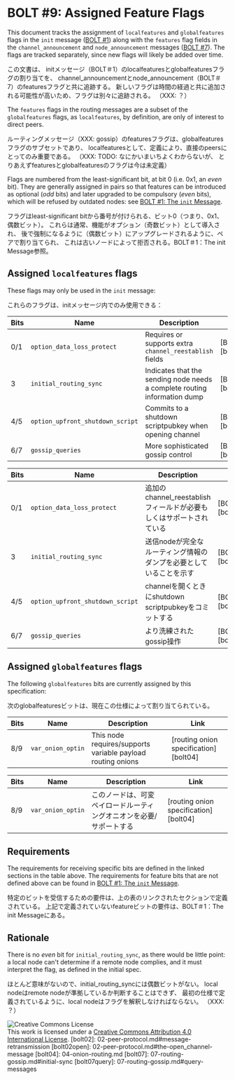 # BOLT #9: Assigned Feature Flags

This document tracks the assignment of `localfeatures` and `globalfeatures`
flags in the `init` message ([BOLT #1](01-messaging.md)) along with the
`features` flag fields in the `channel_announcement` and `node_announcement`
messages ([BOLT #7](07-routing-gossip.md)).
The flags are tracked separately, since new flags will likely be added over time.

この文書は、
initメッセージ（BOLT＃1）のlocalfeaturesとglobalfeaturesフラグの割り当てを、
channel_announcementとnode_announcement（BOLT＃7）のfeaturesフラグと共に追跡する。
新しいフラグは時間の経過と共に追加される可能性が高いため、フラグは別々に追跡される。
（XXX: ？）

The `features` flags in the routing messages are a subset of the
`globalfeatures` flags, as `localfeatures`, by definition, are only of interest
to direct peers.

ルーティングメッセージ（XXX: gossip）のfeaturesフラグは、globalfeaturesフラグのサブセットであり、
localfeaturesとして、定義により、直接のpeersにとってのみ重要である。
（XXX: TODO: なにかいまいちよくわからないが、
とりあえずfeaturesとglobalfeaturesのフラグは今は未定義）

Flags are numbered from the least-significant bit, at bit 0 (i.e. 0x1,
an _even_ bit). They are generally assigned in pairs so that features
can be introduced as optional (_odd_ bits) and later upgraded to be compulsory
(_even_ bits), which will be refused by outdated nodes:
see [BOLT #1: The `init` Message](01-messaging.md#the-init-message).

フラグはleast-significant bitから番号が付けられる、ビット0（つまり、0x1、偶数ビット）。
これらは通常、機能がオプション（奇数ビット）として導入され、
後で強制になるように（偶数ビット）にアップグレードされるように、ペアで割り当てられ、
これは古いノードによって拒否される。BOLT＃1：The init Message参照。

## Assigned `localfeatures` flags

These flags may only be used in the `init` message:

これらのフラグは、initメッセージ内でのみ使用できる：

| Bits | Name                             | Description                                                               | Link                   |
|------|----------------------------------|---------------------------------------------------------------------------|------------------------|
| 0/1  | `option_data_loss_protect`       | Requires or supports extra `channel_reestablish` fields                   | [BOLT #2][bolt02]      |
| 3    | `initial_routing_sync`           | Indicates that the sending node needs a complete routing information dump | [BOLT #7][bolt07]      |
| 4/5  | `option_upfront_shutdown_script` | Commits to a shutdown scriptpubkey when opening channel                   | [BOLT #2][bolt02open]  |
| 6/7  | `gossip_queries`                 | More sophisticated gossip control                                         | [BOLT #7][bolt07query] |

| Bits | Name                             | Description                                                               | Link                   |
|------|----------------------------------|---------------------------------------------------------------------------|------------------------|
| 0/1  | `option_data_loss_protect`       | 追加のchannel_reestablishフィールドが必要もしくはサポートされている               | [BOLT #2][bolt02]      |
| 3    | `initial_routing_sync`           | 送信nodeが完全なルーティング情報のダンプを必要としていることを示す                  | [BOLT #7][bolt07]      |
| 4/5  | `option_upfront_shutdown_script` | channelを開くときにshutdown scriptpubkeyをコミットする                        | [BOLT #2][bolt02open]  |
| 6/7  | `gossip_queries`                 | より洗練されたgossip操作                                                     | [BOLT #7][bolt07query] |

## Assigned `globalfeatures` flags

The following `globalfeatures` bits are currently assigned by this specification:

次のglobalfeaturesビットは、現在この仕様によって割り当てられている。

| Bits | Name              | Description                                                 | Link                                  |
|------|-------------------|-------------------------------------------------------------|---------------------------------------|
| 8/9  | `var_onion_optin` | This node requires/supports variable payload routing onions | [routing onion specification][bolt04] |

| Bits | Name              | Description                                                 | Link                                  |
|------|-------------------|-------------------------------------------------------------|---------------------------------------|
| 8/9  | `var_onion_optin` | このノードは、可変ペイロードルーティングオニオンを必要/サポートする    | [routing onion specification][bolt04] |

## Requirements

The requirements for receiving specific bits are defined in the linked sections in the table above.
The requirements for feature bits that are not defined
above can be found in [BOLT #1: The `init` Message](01-messaging.md#the-init-message).

特定のビットを受信するための要件は、上の表のリンクされたセクションで定義されている。
上記で定義されていないfeatureビットの要件は、BOLT＃1：The init Messageにある。

## Rationale

There is no _even_ bit for `initial_routing_sync`, as there would be little
point: a local node can't determine if a remote node complies, and it must
interpret the flag, as defined in the initial spec.

ほとんど意味がないので、initial_routing_syncには偶数ビットがない。
local nodeはremote nodeが準拠しているか判断することはできず、
最初の仕様で定義されているように、local nodeはフラグを解釈しなければならない。
（XXX: ？）

![Creative Commons License](https://i.creativecommons.org/l/by/4.0/88x31.png "License CC-BY")
<br>
This work is licensed under a [Creative Commons Attribution 4.0 International License](http://creativecommons.org/licenses/by/4.0/).
[bolt02]: 02-peer-protocol.md#message-retransmission
[bolt02open]: 02-peer-protocol.md#the-open_channel-message
[bolt04]: 04-onion-routing.md
[bolt07]: 07-routing-gossip.md#initial-sync
[bolt07query]: 07-routing-gossip.md#query-messages
